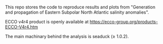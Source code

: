 This repo stores the code to reproduce results and plots from "Generation and propagation of Eastern Subpolar North Atlantic salinity anomalies".

ECCO v4r4 product is openly available at https://ecco-group.org/products-ECCO-V4r4.htm

The main machinary behind the analysis is seaduck ($\geq$ 1.0.2).

